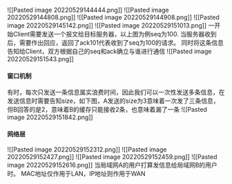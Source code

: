 ![[Pasted image 20220529144444.png]]
![[Pasted image 20220529144808.png]]
![[Pasted image 20220529144908.png]]
![[Pasted image 20220529145142.png]]
![[Pasted image 20220529151013.png]]
一开始Client需要发送一个报文给目标服务器，以上图为例seq为100.
当服务器收到后，需要作出回应，返回了ack101代表收到了seq为100的请求。
同时将这条信息告知给Client，双方根据自己的seq和ack确立与谁进行通信
![[Pasted image 20220529151543.png]]

#### 窗口机制
有时，每次只发送一条信息属实浪费时间，因此我们可以一次性发送多条信息，在发送信息时需要告知size，如下图，A发送的size为3意味着一次发了三条信息，但B回答的是2，意味着B的缓存只能接收2条，也意味着漏了一条
![[Pasted image 20220529151842.png]]

#### 网络层
![[Pasted image 20220529152312.png]]
![[Pasted image 20220529152427.png]]
![[Pasted image 20220529152459.png]]
![[Pasted image 20220529152616.png]]
当局域网A的用户打算发信息给局域网B的用户时。
MAC地址仅作用于LAN，IP地址则作用于WAN